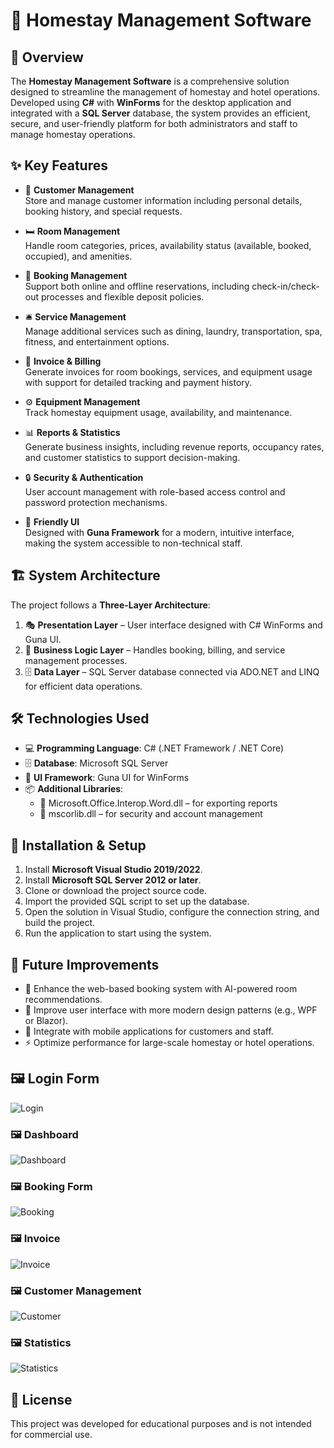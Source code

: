 # 🏨 Homestay Management Software

## 📖 Overview

The **Homestay Management Software** is a comprehensive solution designed to streamline the management of homestay and hotel operations. Developed using **C#** with **WinForms** for the desktop application and integrated with a **SQL Server** database, the system provides an efficient, secure, and user-friendly platform for both administrators and staff to manage homestay operations.

## ✨ Key Features

- 👥 **Customer Management**  
  Store and manage customer information including personal details, booking history, and special requests.

- 🛏️ **Room Management**  
  Handle room categories, prices, availability status (available, booked, occupied), and amenities.

- 📅 **Booking Management**  
  Support both online and offline reservations, including check-in/check-out processes and flexible deposit policies.

- 🛎️ **Service Management**  
  Manage additional services such as dining, laundry, transportation, spa, fitness, and entertainment options.

- 🧾 **Invoice & Billing**  
  Generate invoices for room bookings, services, and equipment usage with support for detailed tracking and payment history.

- ⚙️ **Equipment Management**  
  Track homestay equipment usage, availability, and maintenance.

- 📊 **Reports & Statistics**  
  Generate business insights, including revenue reports, occupancy rates, and customer statistics to support decision-making.

- 🔒 **Security & Authentication**  
  User account management with role-based access control and password protection mechanisms.

- 🎨 **Friendly UI**  
  Designed with **Guna Framework** for a modern, intuitive interface, making the system accessible to non-technical staff.

## 🏗️ System Architecture

The project follows a **Three-Layer Architecture**:

1. 🎭 **Presentation Layer** – User interface designed with C# WinForms and Guna UI.
2. 🧠 **Business Logic Layer** – Handles booking, billing, and service management processes.
3. 🗄️ **Data Layer** – SQL Server database connected via ADO.NET and LINQ for efficient data operations.

## 🛠️ Technologies Used

- 💻 **Programming Language**: C# (.NET Framework / .NET Core)
- 🗄️ **Database**: Microsoft SQL Server
- 🎨 **UI Framework**: Guna UI for WinForms
- 📦 **Additional Libraries**:
  - 📑 Microsoft.Office.Interop.Word.dll – for exporting reports
  - 🔐 mscorlib.dll – for security and account management

## 🚀 Installation & Setup

1. Install **Microsoft Visual Studio 2019/2022**.
2. Install **Microsoft SQL Server 2012 or later**.
3. Clone or download the project source code.
4. Import the provided SQL script to set up the database.
5. Open the solution in Visual Studio, configure the connection string, and build the project.
6. Run the application to start using the system.

## 🔮 Future Improvements

- 🤖 Enhance the web-based booking system with AI-powered room recommendations.
- 🎨 Improve user interface with more modern design patterns (e.g., WPF or Blazor).
- 📱 Integrate with mobile applications for customers and staff.
- ⚡ Optimize performance for large-scale homestay or hotel operations.

## 🖼️ Login Form

![Login](https://drive.google.com/uc?export=view&id=14VFy8Lg4W8D0928ZM8gj9HoyyO_T8lhT)

### 🖼️ Dashboard

![Dashboard](https://drive.google.com/uc?export=view&id=1GUl2gw0sM6QQtJw6pVV22MwSuh4FjynP)

### 🖼️ Booking Form

![Booking](https://drive.google.com/uc?export=view&id=1VihsJLAikqOkvx3VDnfYUJowZ6O9Dpuf)

### 🖼️ Invoice

![Invoice](https://drive.google.com/uc?export=view&id=1dBWZsoecieQNa1W3JLr3HmDbo7EcnwZu)

### 🖼️ Customer Management

![Customer](https://drive.google.com/uc?export=view&id=1ooVObi7eBV3YPLwVnINmle0M55BDmD3w)

### 🖼️ Statistics

![Statistics](https://drive.google.com/uc?export=view&id=1wTkScLs20LKpHxri2GUxzWSjji-LoK_F)

## 📜 License

This project was developed for educational purposes and is not intended for commercial use.
